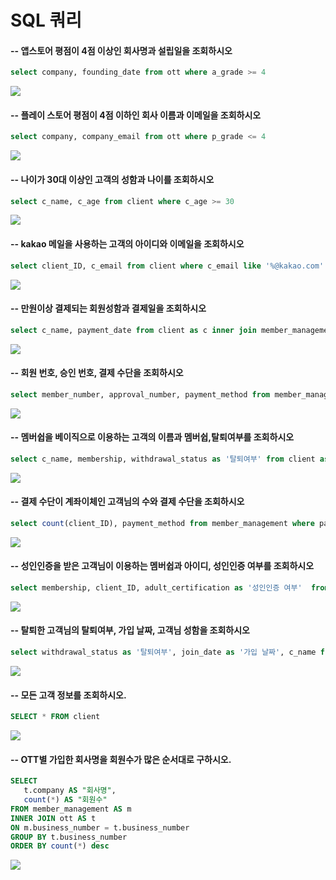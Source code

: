 # SQL 쿼리

#### -- 앱스토어 평점이 4점 이상인 회사명과 설립일을 조회하시오
```sql
select company, founding_date from ott where a_grade >= 4
```
<img src='쿼리실행_이미지폴더/1.png'><br>
#### -- 플레이 스토어 평점이 4점 이하인 회사 이름과 이메일을 조회하시오
```sql
select company, company_email from ott where p_grade <= 4
```
<img src='쿼리실행_이미지폴더/2.png'><br>
#### -- 나이가 30대 이상인 고객의 성함과 나이를 조회하시오
```sql
select c_name, c_age from client where c_age >= 30
```
<img src='쿼리실행_이미지폴더/3.png'><br>
#### -- kakao 메일을 사용하는 고객의 아이디와 이메일을 조회하시오
```sql
select client_ID, c_email from client where c_email like '%@kakao.com'
```
<img src='쿼리실행_이미지폴더/4.png'><br>
#### -- 만원이상 결제되는 회원성함과 결제일을 조회하시오
```sql
select c_name, payment_date from client as c inner join member_management as m on c.client_ID = m.client_ID where price >= '10000'
```
<img src='쿼리실행_이미지폴더/5.png'><br>
#### -- 회원 번호, 승인 번호, 결제 수단을 조회하시오
```sql
select member_number, approval_number, payment_method from member_management
```
<img src='쿼리실행_이미지폴더/6.png'><br>
#### -- 멤버쉽을 베이직으로 이용하는 고객의 이름과 멤버쉽,탈퇴여부를 조회하시오
```sql
select c_name, membership, withdrawal_status as '탈퇴여부' from client as c inner join member_management as m on c.client_ID = m.client_ID where membership = '베이직'
```
<img src='쿼리실행_이미지폴더/7.png'><br>
#### -- 결제 수단이 계좌이체인 고객님의 수와 결제 수단을 조회하시오
```sql
select count(client_ID), payment_method from member_management where payment_method = '계좌이체'
```
<img src='쿼리실행_이미지폴더/8.png'><br>
#### -- 성인인증을 받은 고객님이 이용하는 멤버쉽과 아이디, 성인인증 여부를 조회하시오
```sql
select membership, client_ID, adult_certification as '성인인증 여부'  from member_management where adult_certification ='Y'
```
<img src='쿼리실행_이미지폴더/9.png'><br>
#### -- 탈퇴한 고객님의 탈퇴여부, 가입 날짜, 고객님 성함을 조회하시오
```sql
select withdrawal_status as '탈퇴여부', join_date as '가입 날짜', c_name from member_management as m inner join client as c on m.client_ID = c.client_ID where withdrawal_status = 'Y'
```
<img src='쿼리실행_이미지폴더/10.png'><br>
#### -- 모든 고객 정보를 조회하시오.
```sql
SELECT * FROM client
```
<img src='쿼리실행_이미지폴더/11.png'><br>
#### -- OTT별 가입한 회사명을 회원수가 많은 순서대로 구하시오.
```sql
SELECT 
   t.company AS "회사명",
   count(*) AS "회원수"
FROM member_management AS m
INNER JOIN ott AS t 
ON m.business_number = t.business_number
GROUP BY t.business_number
ORDER BY count(*) desc
```
<img src='쿼리실행_이미지폴더/12.png'><br>
